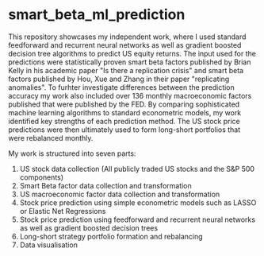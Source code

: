 # smart_beta_ml_prediction
This repository showcases my independent work, where I used standard feedforward and recurrent neural networks as well as gradient boosted decision tree algorithms to predict US equity returns. The input used for the predictions were statistically proven smart beta factors published by Brian Kelly in his academic paper "Is there a replication crisis" and smart beta factors published by Hou, Xue and Zhang in their paper "replicating anomalies". To furhter investigate differences between the prediction accuracy my work also included over 136 monthly macroeconomic factors published that were published by the FED. By comparing sophisticated machine learning algorithms to standard econometric models, my work identified key strengths of each prediction method. The US stock price predictions were then ultimately used to form long-short portfolios that were rebalanced monthly.  

My work is structured into seven parts: 

  1. US stock data collection (All publicly traded US stocks and the S&P 500 components)
  2. Smart Beta factor data collection and transformation
  3. US macroeconomic factor data collection and transformation
  4. Stock price prediction using simple econometric models such as LASSO or Elastic Net Regressions
  5. Stock price prediction using feedforward and recurrent neural networks as well as gradient boosted decision trees
  6. Long-short strategy portfolio formation and rebalancing 
  7. Data visualisation


